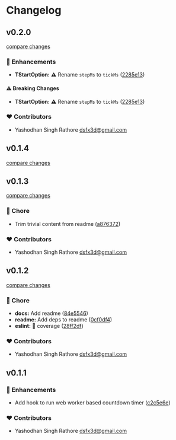 # Changelog


## v0.2.0

[compare changes](https://github.com/dsfx3d/use-countdown-worker/compare/v0.1.4...v0.2.0)

### 🚀 Enhancements

- **TStartOption:** ⚠️  Rename `stepMs` to `tickMs` ([2285e13](https://github.com/dsfx3d/use-countdown-worker/commit/2285e13))

#### ⚠️ Breaking Changes

- **TStartOption:** ⚠️  Rename `stepMs` to `tickMs` ([2285e13](https://github.com/dsfx3d/use-countdown-worker/commit/2285e13))

### ❤️ Contributors

- Yashodhan Singh Rathore <dsfx3d@gmail.com>

## v0.1.4

[compare changes](https://github.com/dsfx3d/use-countdown-worker/compare/v0.1.3...v0.1.4)

## v0.1.3

[compare changes](https://github.com/dsfx3d/use-countdown-worker/compare/v0.1.2...v0.1.3)

### 🏡 Chore

- Trim trivial content from readme ([a876372](https://github.com/dsfx3d/use-countdown-worker/commit/a876372))

### ❤️ Contributors

- Yashodhan Singh Rathore <dsfx3d@gmail.com>

## v0.1.2

[compare changes](https://github.com/dsfx3d/use-countdown-worker/compare/v0.1.1...v0.1.2)

### 🏡 Chore

- **docs:** Add readme ([84e5546](https://github.com/dsfx3d/use-countdown-worker/commit/84e5546))
- **readme:** Add deps to readme ([0cf0df4](https://github.com/dsfx3d/use-countdown-worker/commit/0cf0df4))
- **eslint:** 🙈 coverage ([28ff2df](https://github.com/dsfx3d/use-countdown-worker/commit/28ff2df))

### ❤️ Contributors

- Yashodhan Singh Rathore <dsfx3d@gmail.com>

## v0.1.1


### 🚀 Enhancements

- Add hook to run web worker based countdown timer ([c2c5e6e](https://github.com/dsfx3d/use-countdown-worker/commit/c2c5e6e))

### ❤️ Contributors

- Yashodhan Singh Rathore <dsfx3d@gmail.com>

